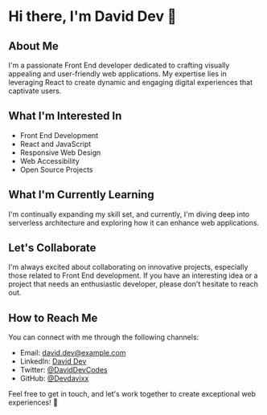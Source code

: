 # Hi there, I'm David Dev 👋

## About Me
I'm a passionate Front End developer dedicated to crafting visually appealing and user-friendly web applications. My expertise lies in leveraging React to create dynamic and engaging digital experiences that captivate users.

## What I'm Interested In
- Front End Development <i class="fab fa-html5"></i>
- React and JavaScript <i class="fab fa-react"></i>
- Responsive Web Design <i class="fas fa-mobile-alt"></i>
- Web Accessibility <i class="fas fa-universal-access"></i>
- Open Source Projects <i class="fas fa-code-branch"></i>

## What I'm Currently Learning
I'm continually expanding my skill set, and currently, I'm diving deep into serverless architecture and exploring how it can enhance web applications.

## Let's Collaborate
I'm always excited about collaborating on innovative projects, especially those related to Front End development. If you have an interesting idea or a project that needs an enthusiastic developer, please don't hesitate to reach out.

## How to Reach Me
You can connect with me through the following channels:
- Email: david.dev@example.com <i class="far fa-envelope"></i>
- LinkedIn: [David Dev](https://www.linkedin.com/in/daviddev) <i class="fab fa-linkedin"></i>
- Twitter: [@DavidDevCodes](https://twitter.com/DavidDevCodes) <i class="fab fa-twitter"></i>
- GitHub: [@Devdavixx](https://github.com/Devdavixx) <i class="fab fa-github"></i>

Feel free to get in touch, and let's work together to create exceptional web experiences! 🚀
